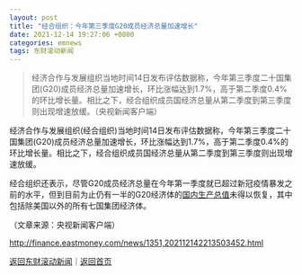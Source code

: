 ```yaml
---
layout: post
title: "经合组织：今年第三季度G20成员经济总量加速增长"
date: 2021-12-14 19:27:06 +0800
categories: emnews
tags: 东财滚动新闻
---
```

> 经济合作与发展组织当地时间14日发布评估数据称，今年第三季度二十国集团(G20)成员经济总量加速增长，环比涨幅达到1.7%，高于第二季度0.4%的环比增长量。相比之下，经合组织成员国经济总量从第二季度到第三季度则出现增速放缓。（央视新闻客户端）

<p>经济合作与发展组织(经合组织)当地时间14日发布评估数据称，今年第三季度二十国集团(G20)成员经济总量加速增长，环比涨幅达到1.7%，高于第二季度0.4%的环比增长量。相比之下，经合组织成员国经济总量从第二季度到第三季度则出现增速放缓。</p>
 <p>经合组织还表示，尽管G20成员经济总量在今年第一季度就已超过新冠疫情暴发之前的水平，但到目前为止仍有一半的G20经济体的<span id="Info.343"><a href="http://data.eastmoney.com/cjsj/gdp.html" class="infokey">国内生产总值</a></span>未得以恢复，其中包括除美国以外的所有七国集团经济体。</p><p class="em_media">（文章来源：央视新闻客户端）</p>

<http://finance.eastmoney.com/news/1351,202112142213503452.html>

[返回东财滚动新闻](//finews.withounder.com/emnews/)｜[返回首页](//finews.withounder.com/)